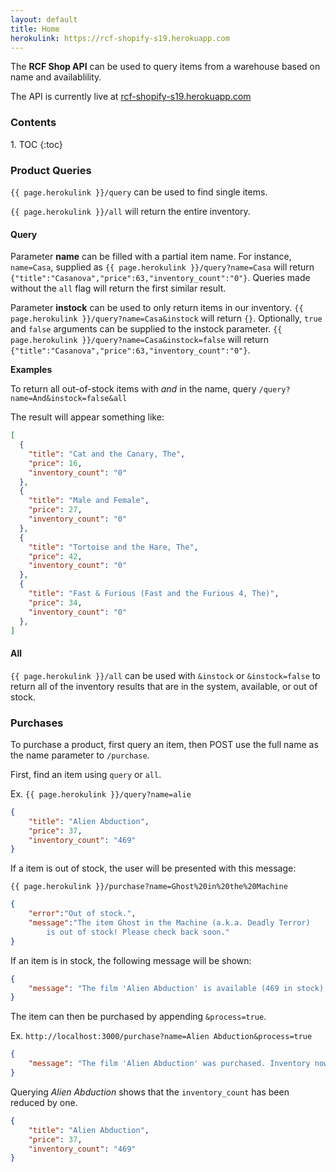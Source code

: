 ```yaml
---
layout: default
title: Home
herokulink: https://rcf-shopify-s19.herokuapp.com
---
```


The **RCF Shop API**  can be used to query items from a warehouse based on name and availablility. 

The API is currently live at [rcf-shopify-s19.herokuapp.com](https://rcf-shopify-s19.herokuapp.com/)

<h3>Contents</h3>
1. TOC
{:toc}

### Product Queries

`{{ page.herokulink }}/query` can be used to find single items.

`{{ page.herokulink }}/all` will return the entire inventory.

#### Query

Parameter **name** can be filled with a partial item name. For instance, `name=Casa`, supplied as `{{ page.herokulink }}/query?name=Casa` will return `{"title":"Casanova","price":63,"inventory_count":"0"}`. Queries made without the `all` flag will return the first similar result.

Parameter **instock** can be used to only return items in our inventory. `{{ page.herokulink }}/query?name=Casa&instock` will return `{}`. Optionally, `true` and `false` arguments can be supplied to the instock parameter. `{{ page.herokulink }}/query?name=Casa&instock=false` will return `{"title":"Casanova","price":63,"inventory_count":"0"}`.

**Examples**

To return all out-of-stock items with *and* in the name, query `/query?name=And&instock=false&all`

The result will appear something like:

```json
[
  {
    "title": "Cat and the Canary, The",
    "price": 16,
    "inventory_count": "0"
  },
  {
    "title": "Male and Female",
    "price": 27,
    "inventory_count": "0"
  },
  {
    "title": "Tortoise and the Hare, The",
    "price": 42,
    "inventory_count": "0"
  },
  {
    "title": "Fast & Furious (Fast and the Furious 4, The)",
    "price": 34,
    "inventory_count": "0"
  },
]
```

#### All

`{{ page.herokulink }}/all` can be used with `&instock` or `&instock=false` to return all of the inventory results that are in the system, available, or out of stock.

### Purchases

To purchase a product, first query an item, then POST use the full name as the name parameter to `/purchase`.

First, find an item using `query` or `all`.

Ex. `{{ page.herokulink }}/query?name=alie`

```json
{
    "title": "Alien Abduction",
    "price": 37,
    "inventory_count": "469"
}
```

If a item is out of stock, the user will be presented with this message:

`{{ page.herokulink }}/purchase?name=Ghost%20in%20the%20Machine`

```json
{
    "error":"Out of stock.",
    "message":"The item Ghost in the Machine (a.k.a. Deadly Terror) 
        is out of stock! Please check back soon."
}
```

If an item is in stock, the following message will be shown:


```json
{
    "message": "The film 'Alien Abduction' is available (469 in stock), but was not purchased. Use the flag &process=true to complete the transaction."
}
```

The item can then be purchased by appending `&process=true`.

Ex. `http://localhost:3000/purchase?name=Alien Abduction&process=true`

```json
{
    "message": "The film 'Alien Abduction' was purchased. Inventory now at 468."
}
```

Querying *Alien Abduction* shows that the `inventory_count` has been reduced by one.

```json
{
    "title": "Alien Abduction",
    "price": 37,
    "inventory_count": "469"
}
```
